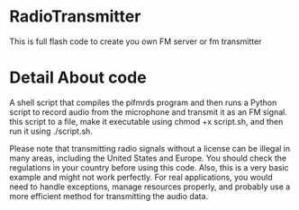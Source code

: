 # RadioTransmitter
This is full flash code to create you own FM server or fm transmitter 
# Detail About code 
A shell script that compiles the pifmrds program and then runs a Python script to record audio from the microphone and transmit it as an FM signal.
 this script to a file, make it executable using chmod +x script.sh, and then run it using ./script.sh.

Please note that transmitting radio signals without a license can be illegal in many areas, including the United States and Europe. You should check the regulations in your country before using this code. Also, this is a very basic example and might not work perfectly. For real applications, you would need to handle exceptions, manage resources properly, and probably use a more efficient method for transmitting the audio data.

